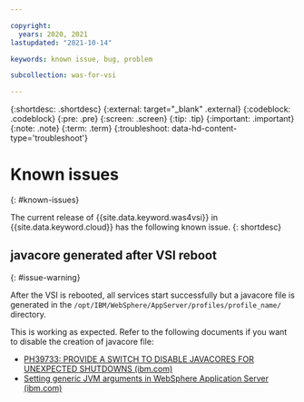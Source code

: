 ```yaml
---

copyright:
  years: 2020, 2021
lastupdated: "2021-10-14"

keywords: known issue, bug, problem

subcollection: was-for-vsi

---
```


{:shortdesc: .shortdesc}
{:external: target="_blank" .external}
{:codeblock: .codeblock}
{:pre: .pre}
{:screen: .screen}
{:tip: .tip}
{:important: .important}
{:note: .note}
{:term: .term}
{:troubleshoot: data-hd-content-type='troubleshoot'}

# Known issues
{: #known-issues}

The current release of {{site.data.keyword.was4vsi}} in {{site.data.keyword.cloud}} has the following known issue.
{: shortdesc}


## javacore generated after VSI reboot
{: #issue-warning}

After the VSI is rebooted, all services start successfully but a javacore file is generated in the `/opt/IBM/WebSphere/AppServer/profiles/profile_name/` directory.

This is working as expected. Refer to the following documents if you want to disable the creation of javacore file:
- [PH39733: PROVIDE A SWITCH TO DISABLE JAVACORES FOR UNEXPECTED SHUTDOWNS (ibm.com)](https://www.ibm.com/support/pages/apar/PH39733)
- [Setting generic JVM arguments in WebSphere Application Server (ibm.com)](https://www.ibm.com/support/pages/setting-generic-jvm-arguments-websphere-application-server)
